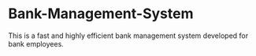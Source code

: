 # Bank-Management-System
This is a fast and highly efficient bank management system developed for bank employees.
